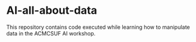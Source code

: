# AI-all-about-data

This repository contains code executed while learning how to manipulate data in the ACMCSUF AI workshop.
